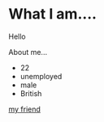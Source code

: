 # What I am....

Hello

About me...
+ 22
+ unemployed
+ male
+ British

[my friend](www.imredeak.com)
